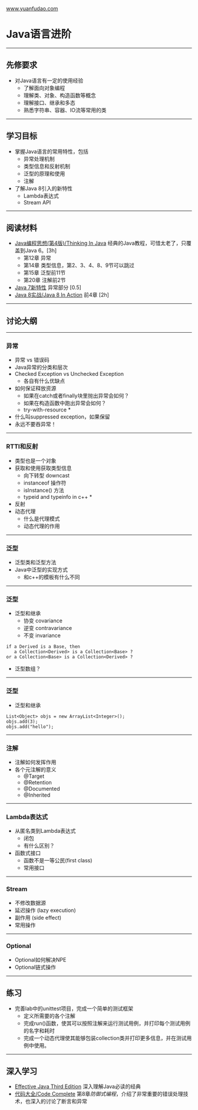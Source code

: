www.yuanfudao.com

# Java语言进阶

---

## 先修要求
* 对Java语言有一定的使用经验
    * 了解面向对象编程
    * 理解类、对象、构造函数等概念
    * 理解接口、继承和多态
    * 熟悉字符串、容器、IO流等常用的类

---

## 学习目标
* 掌握Java语言的常用特性，包括
    * 异常处理机制
    * 类型信息和反射机制
    * 泛型的原理和使用
    * 注解
* 了解Java 8引入的新特性
    * Lambda表达式
    * Stream API

---

## 阅读材料
* [Java编程思想(第4版)/Thinking In Java](https://book.douban.com/subject/2130190/) 经典的Java教程，可惜太老了，只覆盖到Java 6。[3h]
    * 第12章 异常
    * 第14章 类型信息，第2、3、4、8、9节可以跳过
    * 第15章 泛型前11节
    * 第20章 注解前2节
* [Java 7新特性](https://segmentfault.com/a/1190000004417830) 异常部分 [0.5]
* [Java 8实战/Java 8 In Action](https://book.douban.com/subject/26772632/) 前4章 [2h]

---

## 讨论大纲
---

### 异常
* 异常 vs 错误码
* Java异常的分类和层次
* Checked Exception vs Unchecked Exception
    * 各自有什么优缺点
* 如何保证释放资源
    * 如果在catch或者finally块里抛出异常会如何？
    * 如果在构造函数中跑出异常会如何？
    * try-with-resource *
* 什么叫suppressed exception，如果保留
* 永远不要吞异常！

---

### RTTI和反射
* 类型也是一个对象
* 获取和使用获取类型信息
    * 向下转型 downcast
    * instanceof 操作符
    * isInstance() 方法
    * typeid and typeinfo in c++ *
* 反射
* 动态代理
    * 什么是代理模式
    * 动态代理的作用

---

### 泛型
* 泛型类和泛型方法
* Java中泛型的实现方式
    * 和c++的模板有什么不同

---

### 泛型
* 泛型和继承
    * 协变 covariance
    * 逆变 contravariance
    * 不变 invariance
~~~
if a Derived is a Base, then
   a Collection<Derived> is a Collection<Base> ?
or a Collection<Base> is a Collection<Derived> ?
~~~

* 泛型数组？

---

### 泛型
* 泛型和继承
~~~
List<Object> objs = new ArrayList<Integer>();
objs.add(3);
objs.add("hello");
~~~

---

### 注解
* 注解如何发挥作用
* 各个元注解的意义
    * @Target
    * @Retention
    * @Documented
    * @Inherited

---

### Lambda表达式
* 从匿名类到Lambda表达式
    * 闭包
    * 有什么区别？
* 函数式接口
    * 函数不是一等公民(first class)
    * 常用接口

---

### Stream
* 不修改数据源
* 延迟操作 (lazy execution)
* 副作用 (side effect)
* 常用操作

---

### Optional
* Optional如何解决NPE
* Optional链式操作

---

## 练习
* 完善lab中的unittest项目，完成一个简单的测试框架
    * 定义所需要的各个注解
    * 完成run()函数，使其可以按照注解来运行测试用例，并打印每个测试用例的名字和耗时
    * 完成一个动态代理使其能够包装collection类并打印更多信息，并在测试用例中使用。

---

## 深入学习
* [Effective Java Third Edition](https://book.douban.com/subject/27047716/) 深入理解Java必读的经典
* [代码大全/Code Complete](https://book.douban.com/subject/1477390/) 第8章*防御式编程*，介绍了非常重要的错误处理技术，也深入的讨论了断言和异常

